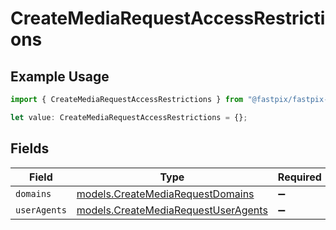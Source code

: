 # CreateMediaRequestAccessRestrictions

## Example Usage

```typescript
import { CreateMediaRequestAccessRestrictions } from "@fastpix/fastpix-node/models";

let value: CreateMediaRequestAccessRestrictions = {};
```

## Fields

| Field                                                                            | Type                                                                             | Required                                                                         | Description                                                                      |
| -------------------------------------------------------------------------------- | -------------------------------------------------------------------------------- | -------------------------------------------------------------------------------- | -------------------------------------------------------------------------------- |
| `domains`                                                                        | [models.CreateMediaRequestDomains](../models/createmediarequestdomains.md)       | :heavy_minus_sign:                                                               | N/A                                                                              |
| `userAgents`                                                                     | [models.CreateMediaRequestUserAgents](../models/createmediarequestuseragents.md) | :heavy_minus_sign:                                                               | N/A                                                                              |